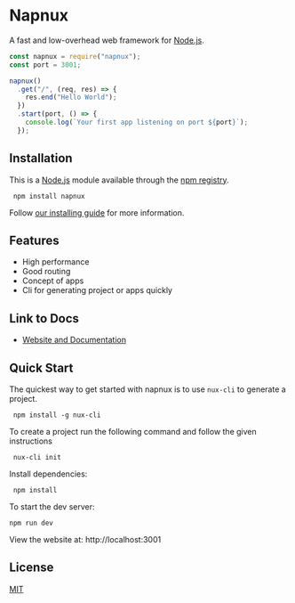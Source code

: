 # Napnux

A fast and low-overhead web framework for [Node.js](http://nodejs.org).

```js
const napnux = require("napnux");
const port = 3001;

napnux()
  .get("/", (req, res) => {
    res.end("Hello World");
  })
  .start(port, () => {
    console.log(`Your first app listening on port ${port}`);
  });
```

## Installation

This is a [Node.js](https://nodejs.org/en/) module available through the
[npm registry](https://www.npmjs.com/).

```console
 npm install napnux
```

Follow [our installing guide](https://napnux.vercel.app/docs/get-started/)
for more information.

## Features

- High performance
- Good routing
- Concept of apps
- Cli for generating project or apps quickly

## Link to Docs

- [Website and Documentation](https://napnux.vercel.app/)

## Quick Start

The quickest way to get started with napnux is to use `nux-cli` to generate a project.

```console
 npm install -g nux-cli
```

To create a project  run the following command and follow the given instructions

```console
 nux-cli init
```


Install dependencies:

```console
 npm install
```

To start the dev server:

```console
npm run dev
```

View the website at: http://localhost:3001



## License

[MIT](LICENSE)
